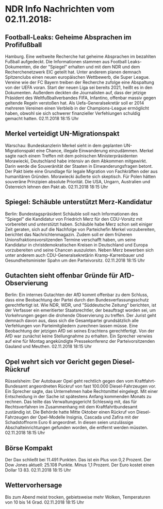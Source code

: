 # NDR Info Nachrichten vom 02.11.2018:


## Football-Leaks: Geheime Absprachen im Profifußball
Hamburg. Eine weltweite Recherche hat geheime Absprachen im bezahlten Fußball aufgedeckt. Die Informationen stammen aus Football Leaks- Dokumenten, die der "Spiegel" erhalten und mit dem NDR und dem Recherchenetzwerk EIC geteilt hat. Unter anderem planen demnach Spitzenclubs einen neuen europäischen Wettbewerb, die Super League. Vereine wie der FC Bayern treiben der Recherche zufolge eine Abspaltung von der UEFA voran. Start der neuen Liga sei bereits 2021, heißt es in den Dokumenten. Außerdem deckten die Journalisten auf, dass der jetzige Präsident des Weltfußballverbandes FIFA, Infantino, offenbar massiv gegen geltende Regeln verstoßen hat. Als Uefa-Generalsekretär soll er 2014 mehreren Vereinen einen Verbleib in der Champions-League ermöglicht haben, obwohl sie sich schwerer finanzieller Verfehlungen schuldig gemacht hatten. 02.11.2018 18:15 Uhr 

## Merkel verteidigt UN-Migrationspakt
Warschau: 	Bundeskanzlerin Merkel sieht in dem geplanten UN-Migrationspakt eine Chance, illegale Einwanderung einzudämmen. Merkel sagte nach einem Treffen mit dem polnischen Ministerpräsidenten Morawiecki, Deutschland habe intensiv an dem Abkommen mitgewirkt. Darin werde die Souveränität der Staaten in Einwanderungsfragen betont. Der Pakt biete eine Grundlage für legale Migration von Fachkräften oder aus humanitären Gründen. Morawiecki äußerte sich skeptisch. Für Polen hätten souveräne Prinzipien absolute Priorität. Die USA, Ungarn, Australien und Österreich lehnen den Pakt ab. 02.11.2018 18:15 Uhr 

## Spiegel: Schäuble unterstützt Merz-Kandidatur
Berlin: Bundestagspräsident Schäuble soll nach Informationen des "Spiegel" die Kandidatur von Friedrich Merz für den CDU-Vorsitz mit vorbereitet und unterstützt haben. Schäuble habe Merz schon seit einiger Zeit geraten, sich auf die Nachfolge von Parteichefin Merkel vorzubereiten, berichtet das Nachrichtenmagazin. Zudem soll er dem früheren Unionsfraktionsvorsitzenden Termine verschafft haben, um seine Kandidatur in christdemokratischen Kreisen in Deutschland und Europa vorzubereiten und seine Chancen auszuloten. Neben Merz bewerben sich unter anderem auch CDU-Generalsekretärin Kramp-Karrenbauer und Gesundheitsminister Spahn um den Parteivorsitz. 02.11.2018 18:15 Uhr 

## Gutachten sieht offenbar Gründe für AfD-Observierung
Berlin: Ein internes Gutachten der AfD kommt offenbar zu dem Schluss, dass eine Beobachtung der Partei durch den Bundesverfassungsschutz gerechtfertigt ist. Wie NDR, WDR, und "Süddeutsche Zeitung" berichten, ist der Verfasser ein emeritierter Staatsrechtler, der beauftragt worden sei, um Vorkehrungen gegen die drohende Observierung zu treffen. Der Jurist geht demnach davon aus, dass sich die Gesamtpartei grundsätzlich alle Verfehlungen von Parteimitgliedern zurechnen lassen müsse. Eine Beobachtung der jetzigen AfD sei seines Erachtens gerechtfertigt. Von der AfD war zunächst keine Stellungnahme zu erhalten. Ein Sprecher verwies auf eine für Montag angekündigte Pressekonferenz der Parteivorsitzenden Gauland und  Meuthen. 02.11.2018 18:15 Uhr 

## Opel wehrt sich vor Gericht gegen Diesel-Rückruf
Rüsselsheim: Der Autobauer Opel geht rechtlich gegen den vom Kraftfahrt-Bundesamt angeordneten Rückruf von fast 100.000 Diesel-Fahrzeugen vor. Ein Sprecher sagte, das Unternehmen habe Rechtsmittel eingelegt. Mit einer Entscheidung in der Sache ist spätestens Anfang kommenden Monats zu rechnen. Das teilte das Verwaltungsgericht Schleswig mit, das für Rechtsverfahren im Zusammenhang mit dem Kraftfahrtbundesamt zuständig ist. Die Behörde hatte Mitte Oktober einen Rückruf von Diesel-Fahrzeugen der Opel-Modelle Insignia, Cascada und Zafira mit der Schadstoffnorm Euro 6 angeordnet. In diesen seien unzulässige Abschalteinrichtungen gefunden worden, die entfernt werden müssten. 02.11.2018 18:15 Uhr 

## Börse Kompakt
Der Dax schließt bei 11.491 Punkten. Das ist ein Plus von 0,2 Prozent. Der Dow Jones aktuell: 25.108 Punkte. Minus 1,1 Prozent. Der Euro kostet einen Dollar 13 83. 02.11.2018 18:15 Uhr 

## Wettervorhersage
Bis zum Abend meist trocken, gebietsweise mehr Wolken, Temperaturen von 10 bis 14 Grad. 02.11.2018 18:15 Uhr 
